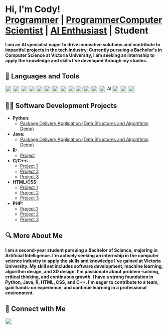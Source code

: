 <h1>Hi, I'm Cody!<br/>
<a href="https://github.com/Cody-Alexander">Programmer</a> | 
<a href="https://www.linkedin.com/in/cody-alexander-833536317/">ProgrammerComputer Scientist</a> | 
<a href="https://www.linkedin.com/in/cody-alexander-833536317/">AI Enthusiast</a> | 
Student</h1>

<p><b>I am an AI specialist eager to drive innovative solutions and contribute to impactful projects in the tech industry. Currently pursuing a Bachelor's in Computer Science at Victoria University, I am seeking an internship to apply the knowledge and skills I've developed through my studies.</b></p>

<h2>🧰 Languages and Tools</h2>

<p>
<img align="left" alt="Python" width="22px" src="https://cdn.jsdelivr.net/gh/devicons/devicon/icons/python/python-original.svg" />                   
<img align="left" alt="JavaScript" width="22px" src="https://cdn.jsdelivr.net/gh/devicons/devicon/icons/javascript/javascript-original.svg" />                   
<img align="left" alt="Java" width="22px" src="https://cdn.jsdelivr.net/gh/devicons/devicon/icons/java/java-original.svg" />                   
<img align="left" alt="R" width="22px" src="https://cdn.jsdelivr.net/gh/devicons/devicon/icons/r/r-original.svg" />                   
<img align="left" alt="C++" width="22px" src="https://cdn.jsdelivr.net/gh/devicons/devicon/icons/cplusplus/cplusplus-original.svg" />                   
<img align="left" alt="HTML" width="22px" src="https://cdn.jsdelivr.net/gh/devicons/devicon/icons/html5/html5-original.svg" />                   
<img align="left" alt="CSS" width="22px" src="https://cdn.jsdelivr.net/gh/devicons/devicon/icons/css3/css3-original.svg" />                   
<img align="left" alt="PHP" width="22px" src="https://cdn.jsdelivr.net/gh/devicons/devicon/icons/php/php-original.svg" />                   
<img align="left" alt="SolidWorks" width="22px" src="https://github.com/Cody-Alexander/assets/blob/main/images.png" />
<img align="left" alt="Fusion 360" width="22px" src="https://img.icons8.com/color/48/000000/autodesk-fusion-360.png" />                   
<img align="left" alt="Blender" width="22px" src="https://cdn.jsdelivr.net/gh/devicons/devicon/icons/blender/blender-original.svg" />                   
<img align="left" alt="Meshmixer" width="22px" src="https://github.com/Cody-Alexander/assets/blob/main/20035465_1622642059E81meshmixer.png" />                                                   
<img align="left" alt="RStudio" width="22px" src="https://cdn.jsdelivr.net/gh/devicons/devicon/icons/rstudio/rstudio-original.svg" />                   
<img align="left" alt="Altium Designer" width="14px" src="https://github.com/Cody-Alexander/assets/blob/main/AD22_logo%20white.png" />
<img align="left" alt="PyTorch" width="22px" src="https://cdn.jsdelivr.net/gh/devicons/devicon/icons/pytorch/pytorch-original.svg" />                   
<img align="left" alt="SQL" width="22px" src="https://cdn.jsdelivr.net/gh/devicons/devicon/icons/mysql/mysql-original.svg" />                   
<img align="left" alt="TensorFlow" width="22px" src="https://cdn.jsdelivr.net/gh/devicons/devicon/icons/tensorflow/tensorflow-original.svg" />                   
</p>
<br clear="left"/>

<h2>👨‍💻 Software Development Projects</h2>

<ul>
  <li><b>Python:</b>
    <ul>
      <li><a href="https://github.com/joshmadakor1/Package-Delivery-Pathfinding-Algorithm">Package Delivery Application (Data Structures and Algorithms Demo)</a></li>
    </ul>
  </li>
  <li><b>Java:</b>
    <ul>
      <li><a href="https://github.com/joshmadakor1/Package-Delivery-Pathfinding-Algorithm">Package Delivery Application (Data Structures and Algorithms Demo)</a></li>
    </ul>
  </li>
  <li><b>R:</b>
    <ul>
      <li><a href="https://github.com/joshmadakor1/Package-Delivery-Pathfinding-Algorithm">Project</a></li>
    </ul>
  </li>
  <li><b>C/C++:</b>
    <ul>
      <li><a href="https://github.com/joshmadakor1/EncrypterPOC">Project 1</a></li>
      <li><a href="https://github.com/joshmadakor1/DecrypterPOC">Project 2</a></li>
      <li><a href="https://github.com/joshmadakor1/Key-Logger-With-Email">Project 3</a></li>
    </ul>
  </li>
  <li><b>HTML/CSS:</b>
    <ul>
      <li><a href="https://github.com/joshmadakor1/EncrypterPOC">Project 1</a></li>
      <li><a href="https://github.com/joshmadakor1/DecrypterPOC">Project 2</a></li>
      <li><a href="https://github.com/joshmadakor1/Key-Logger-With-Email">Project 3</a></li>
    </ul>
  </li>
  <li><b>PHP:</b>
    <ul>
      <li><a href="https://github.com/joshmadakor1/EncrypterPOC">Project 1</a></li>
      <li><a href="https://github.com/joshmadakor1/DecrypterPOC">Project 2</a></li>
      <li><a href="https://github.com/joshmadakor1/Key-Logger-With-Email">Project 3</a></li>
    </ul>
  </li>
</ul>

<h2>🔍 More About Me</h2>

<p><b>I am a second-year student pursuing a Bachelor of Science, majoring in Artificial Intelligence. I'm actively seeking an internship in the computer science industry to apply the skills and knowledge I've gained at Victoria University. My skill set includes software development, machine learning, algorithm design, and 3D design. I'm passionate about problem-solving, critical thinking, and continuous growth. I have a strong foundation in Python, Java, R, HTML, CSS, and C++. I'm eager to contribute to a team, gain hands-on experience, and continue learning in a professional environment.</b></p>

<h2>💬 Connect with Me</h2>

<p>
<a href="https://www.linkedin.com/in/cody-alexander-833536317/">
  <img align="left" alt="Cody Alexander | LinkedIn" width="22px" src="https://cdn.jsdelivr.net/npm/simple-icons@v3/icons/linkedin.svg" />
</a>
</p>

<br clear="left"/>
